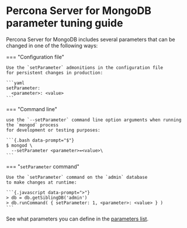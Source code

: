 # Percona Server for MongoDB parameter tuning guide

Percona Server for MongoDB includes several parameters that can be changed
in one of the following ways:

=== "Configuration file"

    Use the `setParameter` admonitions in the configuration file
    for persistent changes in production:    

    ```yaml
    setParameter:
      <parameter>: <value>
    ```


=== "Command line"

    use the `--setParameter` command line option arguments when running the `mongod` process
    for development or testing purposes:    

    ```{.bash data-prompt="$"}
    $ mongod \
      --setParameter <parameter>=<value>\
    ```

=== "`setParameter` command"    

    Use the `setParameter` command on the `admin` database
    to make changes at runtime:    

    ```{.javascript data-prompt=">"}
    > db = db.getSiblingDB('admin')
    > db.runCommand( { setParameter: 1, <parameter>: <value> } )
    ```

See what parameters you can define in the [parameters list](https://www.mongodb.com/docs/v7.0/reference/parameters/#parameters).

